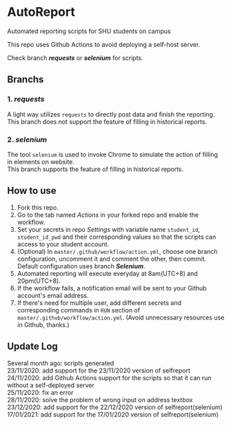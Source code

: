 # AutoReport
Automated reporting scripts for SHU students on campus  
  
This repo uses Github Actions to avoid deploying a self-host server.  
  
Check branch ___requests___ or ___selenium___ for scripts.  

## Branchs
### 1. ___requests___  
A light way utilizes `requests` to directly post data and finish the reporting.  
This branch does not support the feature of filling in historical reports.  

### 2. ___selenium___  
The tool `selenium` is used to invoke Chrome to simulate the action of filling in elements on website.  
This branch supports the feature of filling in historical reports.

## How to use  
1. Fork this repo.  
2. Go to the tab named _Actions_ in your forked repo and enable the workflow.  
3. Set your secrets in repo _Settings_ with variable name `student_id`, `student_id_pwd` and their corresponding values so that the scripts can access to your student account.  
4. (Optional) In `master/.github/workflow/action.yml`, choose one branch configuration, uncomment it and comment the other, then commit. Default configuration uses branch ___Selenium___.  
5. Automated reporting will execute everyday at 8am(UTC+8) and 20pm(UTC+8).  
6. If the workflow fails, a notification email will be sent to your Github account's email address.  
7. If there's need for multiple user, add different secrets and corresponding commands in `RUN` section of `master/.github/workflow/action.yml`. (Avoid unnecessary resources use in Github, thanks.)  

## Update Log
Several month ago: scripts generated  
23/11/2020: add support for the 23/11/2020 version of selfreport  
24/11/2020: add Github Actions support for the scripts so that it can run without a self-deployed server  
25/11/2020: fix an error  
28/11/2020: solve the problem of wrong input on address textbox  
23/12/2020: add support for the 22/12/2020 version of selfreport(selenium)  
17/01/2021: add support for the 17/01/2020 version of selfreport(selenium)  